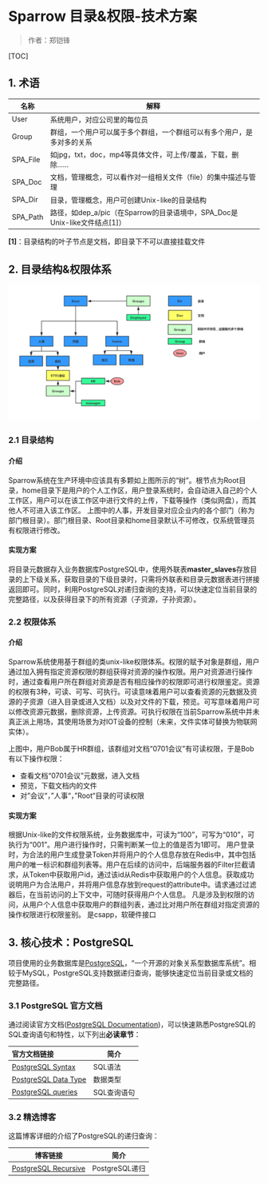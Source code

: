 # Sparrow 目录&权限-技术方案

> 作者：郑铠锋

[TOC]

## 1. 术语

| 名称     | 解释                                                         |
| -------- | ------------------------------------------------------------ |
| User     | 系统用户，对应公司里的每位员                                 |
| Group    | 群组，一个用户可以属于多个群组，一个群组可以有多个用户，是多对多的关系 |
| SPA_File | 如jpg，txt，doc，mp4等具体文件，可上传/覆盖，下载，删除...... |
| SPA_Doc  | 文档，管理概念，可以看作对一组相关文件（file）的集中描述与管理 |
| SPA_Dir  | 目录，管理概念，用户可创建Unix-like的目录结构                |
| SPA_Path | 路径，如dep_a/pic（在Sparrow的目录语境中，SPA_Doc是Unix-like文件结点[1]） |

**[1]**：目录结构的叶子节点是文档，即目录下不可以直接挂载文件

## 2. 目录结构&权限体系

![sparrow_hierarchy](./hierarchy.png)

### 2.1 目录结构
#### 介绍
Sparrow系统在生产环境中应该具有多颗如上图所示的“树”。根节点为Root目录，home目录下是用户的个人工作区，用户登录系统时，会自动进入自己的个人工作区，用户可以在该工作区中进行文件的上传，下载等操作（类似网盘），而其他人不可进入该工作区。
上图中的人事，开发目录对应企业内的各个部门（称为部门根目录）。部门根目录、Root目录和home目录默认不可修改，仅系统管理员有权限进行修改。

#### 实现方案
将目录元数据存入业务数据库PostgreSQL中，使用外联表**master_slaves**存放目录的上下级关系，获取目录的下级目录时，只需将外联表和目录元数据表进行拼接返回即可。同时，利用PostgreSQL对递归查询的支持，可以快速定位当前目录的完整路径，以及获得目录下的所有资源（子资源，子孙资源）。

### 2.2 权限体系
#### 介绍
Sparrow系统使用基于群组的类unix-like权限体系。权限的赋予对象是群组，用户通过加入拥有指定资源权限的群组获得对资源的操作权限。用户对资源进行操作时，通过查看用户所在群组对资源是否有相应操作的权限即可进行权限鉴定。资源的权限有3种，可读、可写、可执行。可读意味着用户可以查看资源的元数据及资源的子资源（进入目录或进入文档）以及对文件的下载，预览。可写意味着用户可以修改资源元数据，删除资源，上传资源。可执行权限在当前Sparrow系统中并未真正派上用场，其使用场景为对IOT设备的控制（未来，文件实体可替换为物联网实体）。

上图中，用户Bob属于HR群组，该群组对文档“0701会议”有可读权限，于是Bob有以下操作权限：

* 查看文档“0701会议”元数据，进入文档
* 预览，下载文档内的文件
* 对”会议“，”人事“，”Root“目录的可读权限

#### 实现方案
根据Unix-like的文件权限系统，业务数据库中，可读为“100”，可写为“010”，可执行为“001”。用户进行操作时，只需判断某一位上的值是否为1即可。
用户登录时，为合法的用户生成登录Token并将用户的个人信息存放在Redis中，其中包括用户的唯一标识和群组列表等。用户在后续的访问中，后端服务器的Filter拦截请求，从Token中获取用户id，通过该id从Redis中获取用户的个人信息。获取成功说明用户为合法用户，并将用户信息存放到request的attribute中。请求通过过滤器后，在当前访问的上下文中，可随时获得用户个人信息。
凡是涉及到权限的访问，从用户个人信息中获取用户的群组列表，通过比对用户所在群组对指定资源的操作权限进行权限鉴别。
是csapp，软硬件接口

## 3. 核心技术：PostgreSQL
项目使用的业务数据库是[PostgreSQL](https://www.postgresql.org/)，“一个开源的对象关系型数据库系统”。相较于MySQL，PostgreSQL支持数据递归查询，能够快速定位当前目录或文档的完整路径。
### 3.1 PostgreSQL 官方文档
通过阅读官方文档([PostgreSQL Documentation](https://www.postgresql.org/docs/12/index.html))，可以快速熟悉PostgreSQL的SQL查询语句和特性，以下列出**必读章节**：

| 官方文档链接                                                 | 简介        |
| :----------------------------------------------------------- | ----------- |
| [PostgreSQL Syntax](https://www.postgresql.org/docs/12/sql-syntax.html) | SQL语法     |
| [PostgreSQL Data Type](https://www.postgresql.org/docs/12/datatype.html) | 数据类型    |
| [PostgreSQL queries](https://www.postgresql.org/docs/7.4/queries.html) | SQL查询语句 |

### 3.2 精选博客

这篇博客详细的介绍了PostgreSQL的递归查询：

| 博客链接                                                | 简介           |
| ------------------------------------------------------- | -------------- |
| [PostgreSQL Recursive](http://www.jasongj.com/sql/cte/) | PostgreSQL递归 |

